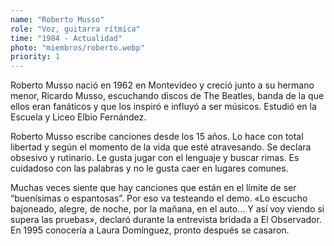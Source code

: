 ```yaml
---
name: "Roberto Musso"
role: "Voz, guitarra rítmica"
time: "1984 - Actualidad"
photo: "miembros/roberto.webp"
priority: 1
---
```


Roberto Musso nació en 1962 en Montevideo y creció junto a su hermano menor,
Ricardo Musso, escuchando discos de The Beatles, banda de la que ellos eran
fanáticos y que los inspiró e influyó a ser músicos. Estudió en la Escuela y Liceo
Elbio Fernández.

Roberto Musso escribe canciones desde los 15 años. Lo hace
con total libertad y según el momento de la vida que esté atravesando.
Se declara obsesivo y rutinario. Le gusta jugar con el lenguaje y buscar rimas.
Es cuidadoso con las palabras y no le gusta caer en lugares comunes.

Muchas veces siente que hay canciones que están en el límite de ser “buenísimas o
espantosas”. Por eso va testeando el demo. «Lo escucho bajoneado, alegre,
de noche, por la mañana, en el auto… Y así voy viendo si supera las pruebas»,
declaró durante la entrevista bridada a El Observador.
En 1995 conocería a Laura Domínguez, pronto después se casaron.
